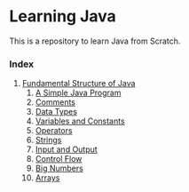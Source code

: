 # Learning Java
This is a repository to learn Java from Scratch.
### Index
1. [Fundamental Structure of Java](src/com/learning/fundamentalstructure/Readme.md)
    1. [A Simple Java Program](src/com/learning/fundamentalstructure/Readme.md#11-a-simple-java-program)
    2. [Comments](src/com/learning/fundamentalstructure/Readme.md#12-comments)
    3. [Data Types](src/com/learning/fundamentalstructure/Readme.md#13-data-types)
    4. [Variables and Constants]()
    5. [Operators]()
    6. [Strings]()
    7. [Input and Output]()
    8. [Control Flow]()
    9. [Big Numbers]()
    10. [Arrays]() 
